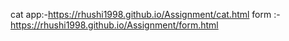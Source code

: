 cat app:-https://rhushi1998.github.io/Assignment/cat.html
form :-https://rhushi1998.github.io/Assignment/form.html
